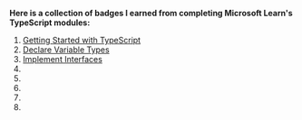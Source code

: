 
__Here is a collection of badges I earned from completing Microsoft Learn's TypeScript modules:__
1. [Getting Started with TypeScript](https://learn.microsoft.com/api/achievements/share/ru-ru/artsemrogovenko/KGVU27MB?sharingId=8AF3BECAB3436D4F)  
2. [Declare Variable Types](https://learn.microsoft.com/api/achievements/share/ru-ru/artsemrogovenko/3RLZKSKH?sharingId=8AF3BECAB3436D4F)
3. [Implement Interfaces](https://learn.microsoft.com/api/achievements/share/ru-ru/artsemrogovenko/ZKFSRWU2?sharingId=8AF3BECAB3436D4F)
4. 
5. 
6. 
7. 
8. 